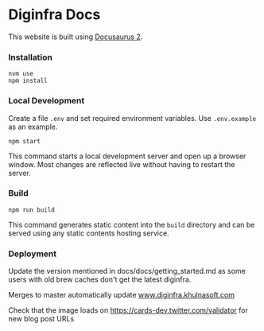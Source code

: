 # Diginfra Docs

This website is built using [Docusaurus 2](https://v2.docusaurus.io/).

### Installation

```
nvm use
npm install
```

### Local Development

Create a file `.env` and set required environment variables. Use `.env.example`
as an example.

```
npm start
```

This command starts a local development server and open up a browser window. Most changes are reflected live without having to restart the server.

### Build

```
npm run build
```

This command generates static content into the `build` directory and can be served using any static contents hosting service.

### Deployment

Update the version mentioned in docs/docs/getting_started.md as some users with old brew caches don't get the latest diginfra.

Merges to master automatically update www.diginfra.khulnasoft.com

Check that the image loads on https://cards-dev.twitter.com/validator for new blog post URLs

